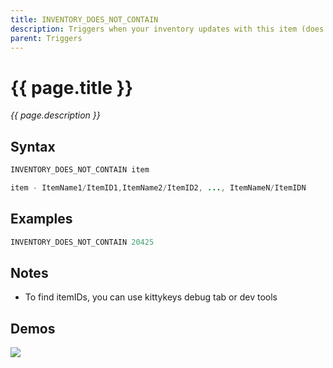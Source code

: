 ```yaml
---
title: INVENTORY_DOES_NOT_CONTAIN
description: Triggers when your inventory updates with this item (does not have item)
parent: Triggers
---
```


# {{ page.title }}

_{{ page.description }}_

## Syntax

```java
INVENTORY_DOES_NOT_CONTAIN item 

item - ItemName1/ItemID1,ItemName2/ItemID2, ..., ItemNameN/ItemIDN
```

## Examples

```java
INVENTORY_DOES_NOT_CONTAIN 20425
```

## Notes

- To find itemIDs, you can use kittykeys debug tab or dev tools

## Demos

![](https://i.imgur.com/ZS1sqan.gif)

